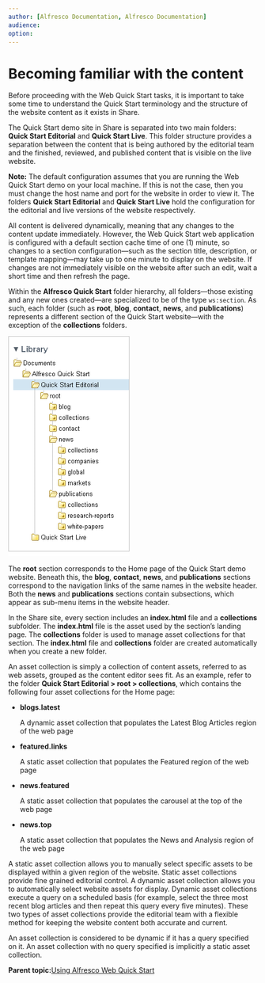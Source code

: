 ```yaml
---
author: [Alfresco Documentation, Alfresco Documentation]
audience: 
option: 
---
```


# Becoming familiar with the content

Before proceeding with the Web Quick Start tasks, it is important to take some time to understand the Quick Start terminology and the structure of the website content as it exists in Share.

The Quick Start demo site in Share is separated into two main folders: **Quick Start Editorial** and **Quick Start Live**. This folder structure provides a separation between the content that is being authored by the editorial team and the finished, reviewed, and published content that is visible on the live website.

**Note:** The default configuration assumes that you are running the Web Quick Start demo on your local machine. If this is not the case, then you must change the host name and port for the website in order to view it. The folders **Quick Start Editorial** and **Quick Start Live** hold the configuration for the editorial and live versions of the website respectively.

All content is delivered dynamically, meaning that any changes to the content update immediately. However, the Web Quick Start web application is configured with a default section cache time of one \(1\) minute, so changes to a section configuration—such as the section title, description, or template mapping—may take up to one minute to display on the website. If changes are not immediately visible on the website after such an edit, wait a short time and then refresh the page.

Within the **Alfresco Quick Start** folder hierarchy, all folders—those existing and any new ones created—are specialized to be of the type `ws:section`. As such, each folder \(such as **root**, **blog**, **contact**, **news**, and **publications**\) represents a different section of the Quick Start website—with the exception of the **collections** folders.

![](../images/qs-sitestructure.png)

The **root** section corresponds to the Home page of the Quick Start demo website. Beneath this, the **blog**, **contact**, **news**, and **publications** sections correspond to the navigation links of the same names in the website header. Both the **news** and **publications** sections contain subsections, which appear as sub-menu items in the website header.

In the Share site, every section includes an **index.html** file and a **collections** subfolder. The **index.html** file is the asset used by the section’s landing page. The **collections** folder is used to manage asset collections for that section. The **index.html** file and **collections** folder are created automatically when you create a new folder.

An asset collection is simply a collection of content assets, referred to as web assets, grouped as the content editor sees fit. As an example, refer to the folder **Quick Start Editorial \> root \> collections**, which contains the following four asset collections for the Home page:

-   **blogs.latest**

    A dynamic asset collection that populates the Latest Blog Articles region of the web page

-   **featured.links**

    A static asset collection that populates the Featured region of the web page

-   **news.featured**

    A static asset collection that populates the carousel at the top of the web page

-   **news.top**

    A static asset collection that populates the News and Analysis region of the web page


A static asset collection allows you to manually select specific assets to be displayed within a given region of the website. Static asset collections provide fine grained editorial control. A dynamic asset collection allows you to automatically select website assets for display. Dynamic asset collections execute a query on a scheduled basis \(for example, select the three most recent blog articles and then repeat this query every five minutes\). These two types of asset collections provide the editorial team with a flexible method for keeping the website content both accurate and current.

An asset collection is considered to be dynamic if it has a query specified on it. An asset collection with no query specified is implicitly a static asset collection.

**Parent topic:**[Using Alfresco Web Quick Start](../concepts/qs-intro.md)

